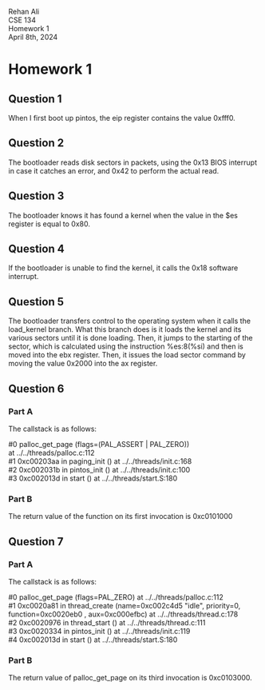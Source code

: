 Rehan Ali<br>
CSE 134<br>
Homework 1<br>
April 8th, 2024<br>
# Homework 1

## Question 1
When I first boot up pintos, the eip register contains the value 0xfff0. 

## Question 2

The bootloader reads disk sectors in packets, using the 0x13 BIOS interrupt in case it catches an error, and 0x42 to perform the actual read.

## Question 3

The bootloader knows it has found a kernel when the value in the $es register is equal to 0x80.

## Question 4

If the bootloader is unable to find the kernel, it calls the 0x18 software interrupt.

## Question 5

The bootloader transfers control to the operating system when it calls the load\_kernel branch. What this branch does is it loads the kernel and its various sectors until it is done loading. Then, it jumps to the starting of the sector, which is calculated using the instruction %es:8(%si) and then is moved into the ebx register. Then, it issues the load sector command by moving the value 0x2000 into the ax register.

## Question 6
### Part A
The callstack is as follows:

\#0  palloc\_get\_page (flags=(PAL\_ASSERT | PAL\_ZERO))  
    at ../../threads/palloc.c:112  
\#1  0xc00203aa in paging\_init () at ../../threads/init.c:168  
\#2  0xc002031b in pintos\_init () at ../../threads/init.c:100  
\#3  0xc002013d in start () at ../../threads/start.S:180  

### Part B
The return value of the function on its first invocation is 0xc0101000
## Question 7

### Part A

The callstack is as follows:

\#0  palloc\_get\_page (flags=PAL\_ZERO) at ../../threads/palloc.c:112  
#1  0xc0020a81 in thread\_create (name=0xc002c4d5 "idle", priority=0,  
    function=0xc0020eb0 <idle>, aux=0xc000efbc) at ../../threads/thread.c:178  
#2  0xc0020976 in thread\_start () at ../../threads/thread.c:111  
#3  0xc0020334 in pintos\_init () at ../../threads/init.c:119  
#4  0xc002013d in start () at ../../threads/start.S:180  

### Part B

The return value of palloc\_get\_page on its third invocation is 0xc0103000.
